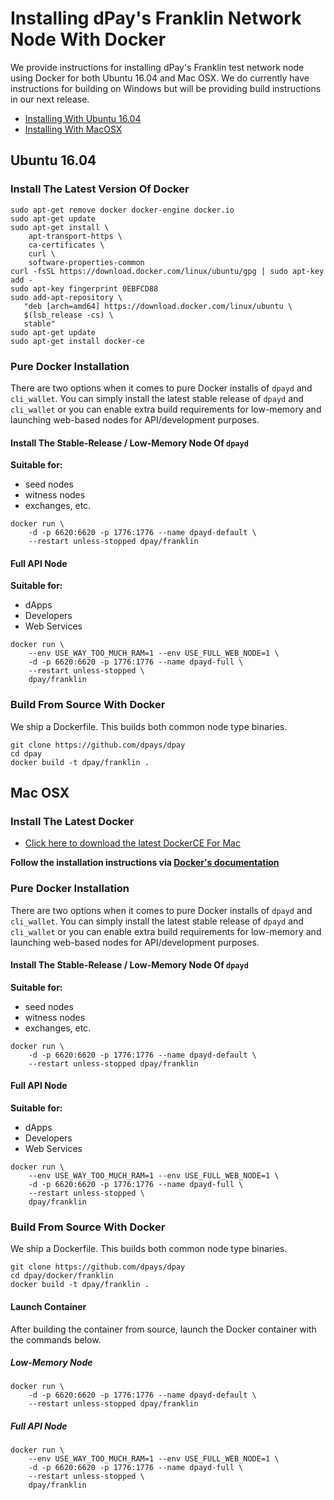 # Installing dPay's Franklin Network Node With Docker
We provide instructions for installing dPay's Franklin test network node using Docker
for both Ubuntu 16.04 and Mac OSX. We do currently have instructions for
building on Windows but will be providing build instructions in our next release.

- [Installing With Ubuntu 16.04](#ubuntu-16-04)
- [Installing With MacOSX](#mac-osx)

## Ubuntu 16.04

### Install The Latest Version Of Docker
```
sudo apt-get remove docker docker-engine docker.io
sudo apt-get update
sudo apt-get install \
    apt-transport-https \
    ca-certificates \
    curl \
    software-properties-common
curl -fsSL https://download.docker.com/linux/ubuntu/gpg | sudo apt-key add -
sudo apt-key fingerprint 0EBFCD88
sudo add-apt-repository \
   "deb [arch=amd64] https://download.docker.com/linux/ubuntu \
   $(lsb_release -cs) \
   stable"
sudo apt-get update
sudo apt-get install docker-ce
```

### Pure Docker Installation
There are two options when it comes to pure Docker installs of `dpayd` and
`cli_wallet`. You can simply install the latest stable release of `dpayd` and
`cli_wallet` or you can enable extra build requirements for low-memory and
launching web-based nodes for API/development purposes.

#### Install The Stable-Release / Low-Memory Node Of `dpayd`
**Suitable for:**
- seed nodes
- witness nodes
- exchanges, etc.

```
docker run \
    -d -p 6620:6620 -p 1776:1776 --name dpayd-default \
    --restart unless-stopped dpay/franklin
```

#### Full API Node
**Suitable for:**
- dApps
- Developers
- Web Services

```
docker run \
    --env USE_WAY_TOO_MUCH_RAM=1 --env USE_FULL_WEB_NODE=1 \
    -d -p 6620:6620 -p 1776:1776 --name dpayd-full \
    --restart unless-stopped \
    dpay/franklin
```

### Build From Source With Docker

We ship a Dockerfile.  This builds both common node type binaries.

```
git clone https://github.com/dpays/dpay
cd dpay
docker build -t dpay/franklin .
```

## Mac OSX

### Install The Latest Docker
- [Click here to download the latest DockerCE For Mac](https://download.docker.com/mac/stable/Docker.dmg)

**Follow the installation instructions via [Docker's documentation](https://docs.docker.com/docker-for-mac/install/)**

### Pure Docker Installation
There are two options when it comes to pure Docker installs of `dpayd` and
`cli_wallet`. You can simply install the latest stable release of `dpayd` and
`cli_wallet` or you can enable extra build requirements for low-memory and
launching web-based nodes for API/development purposes.

#### Install The Stable-Release / Low-Memory Node Of `dpayd`
**Suitable for:**
- seed nodes
- witness nodes
- exchanges, etc.

```
docker run \
    -d -p 6620:6620 -p 1776:1776 --name dpayd-default \
    --restart unless-stopped dpay/franklin
```

#### Full API Node
**Suitable for:**
- dApps
- Developers
- Web Services

```
docker run \
    --env USE_WAY_TOO_MUCH_RAM=1 --env USE_FULL_WEB_NODE=1 \
    -d -p 6620:6620 -p 1776:1776 --name dpayd-full \
    --restart unless-stopped \
    dpay/franklin
```

### Build From Source With Docker

We ship a Dockerfile.  This builds both common node type binaries.

```
git clone https://github.com/dpays/dpay
cd dpay/docker/franklin
docker build -t dpay/franklin .
```

#### Launch Container
After building the container from source, launch the Docker container with the commands below.

##### Low-Memory Node

```
docker run \
    -d -p 6620:6620 -p 1776:1776 --name dpayd-default \
    --restart unless-stopped dpay/franklin
```

##### Full API Node
```
docker run \
    --env USE_WAY_TOO_MUCH_RAM=1 --env USE_FULL_WEB_NODE=1 \
    -d -p 6620:6620 -p 1776:1776 --name dpayd-full \
    --restart unless-stopped \
    dpay/franklin
```
